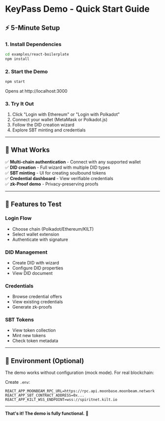 # KeyPass Demo - Quick Start Guide

## ⚡ 5-Minute Setup

### 1. Install Dependencies

```bash
cd examples/react-boilerplate
npm install
```

### 2. Start the Demo

```bash
npm start
```

Opens at http://localhost:3000

### 3. Try It Out

1. Click "Login with Ethereum" or "Login with Polkadot"
2. Connect your wallet (MetaMask or Polkadot.js)
3. Follow the DID creation wizard
4. Explore SBT minting and credentials

---

## 🎯 What Works

✅ **Multi-chain authentication** - Connect with any supported wallet  
✅ **DID creation** - Full wizard with multiple DID types  
✅ **SBT minting** - UI for creating soulbound tokens  
✅ **Credential dashboard** - View verifiable credentials  
✅ **zk-Proof demo** - Privacy-preserving proofs  

---

## 📱 Features to Test

### Login Flow
- Choose chain (Polkadot/Ethereum/KILT)
- Select wallet extension
- Authenticate with signature

### DID Management
- Create DID with wizard
- Configure DID properties
- View DID document

### Credentials
- Browse credential offers
- View existing credentials
- Generate zk-proofs

### SBT Tokens
- View token collection
- Mint new tokens
- Check token metadata

---

## 🔧 Environment (Optional)

The demo works without configuration (mock mode). For real blockchain:

Create `.env`:
```env
REACT_APP_MOONBEAM_RPC_URL=https://rpc.api.moonbase.moonbeam.network
REACT_APP_SBT_CONTRACT_ADDRESS=0x...
REACT_APP_KILT_WSS_ENDPOINT=wss://spiritnet.kilt.io
```

---

**That's it! The demo is fully functional.** 🚀

